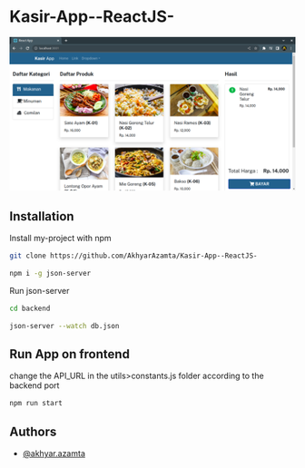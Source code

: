 # Kasir-App--ReactJS-
![image.png](./home.png)
## Installation

Install my-project with npm

```bash
git clone https://github.com/AkhyarAzamta/Kasir-App--ReactJS-
```
```bash
npm i -g json-server
```
Run json-server
```bash
cd backend
```
```bash
json-server --watch db.json
```
## Run App on frontend
change the API_URL in the utils>constants.js folder according to the backend port
```bash
npm run start
```

## Authors

- [@akhyar.azamta](https://www.github.com/AkhyarAzamta)